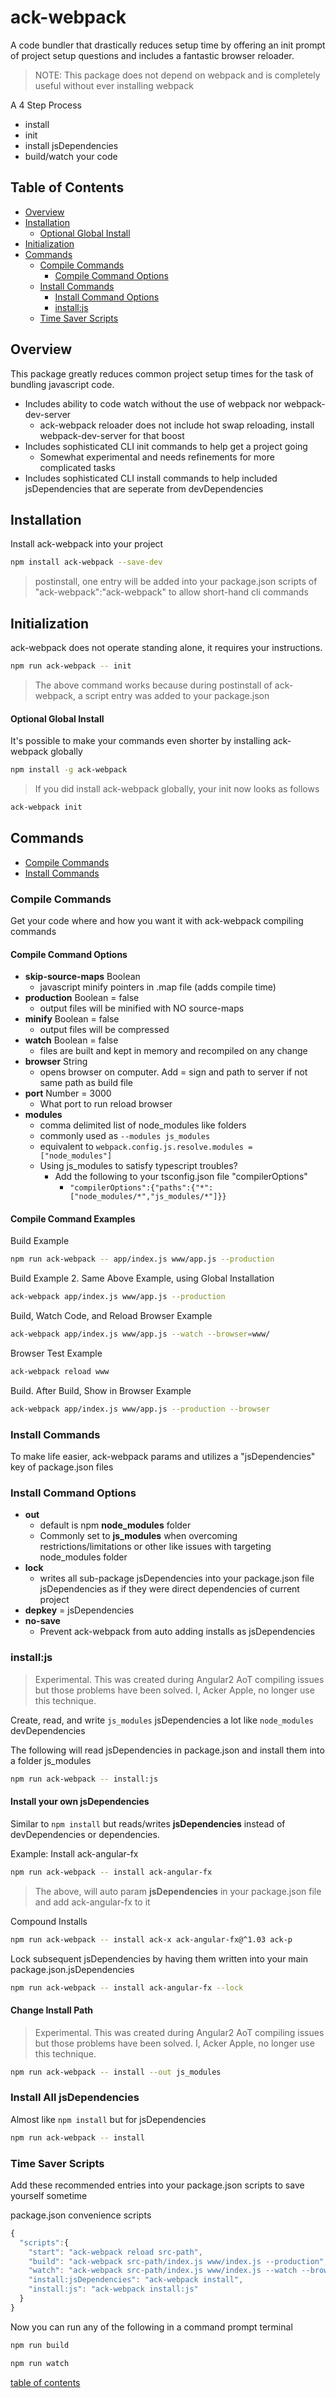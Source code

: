 # ack-webpack
A code bundler that drastically reduces setup time by offering an init prompt of project setup questions and includes a fantastic browser reloader.

> NOTE: This package does not depend on webpack and is completely useful without ever installing webpack

A 4 Step Process
- install
- init
- install jsDependencies
- build/watch your code

## Table of Contents

- [Overview](#overview)
- [Installation](#installation)
  - [Optional Global Install](#optional-global-install)
- [Initialization](#initialization)
- [Commands](#commands)
  - [Compile Commands](#compile-commands)
    - [Compile Command Options](#compile-command-options)
  - [Install Commands](#install-commands)
    - [Install Command Options](#install-command-options)
    - [install:js](#installjs)
  - [Time Saver Scripts](#time-saver-scripts)

## Overview
This package greatly reduces common project setup times for the task of bundling javascript code.

- Includes ability to code watch without the use of webpack nor webpack-dev-server
  - ack-webpack reloader does not include hot swap reloading, install webpack-dev-server for that boost
- Includes sophisticated CLI init commands to help get a project going
  - Somewhat experimental and needs refinements for more complicated tasks
- Includes sophisticated CLI install commands to help included jsDependencies that are seperate from devDependencies

## Installation
Install ack-webpack into your project

```bash
npm install ack-webpack --save-dev
```
> postinstall, one entry will be added into your package.json scripts of "ack-webpack":"ack-webpack" to allow short-hand cli commands

## Initialization
ack-webpack does not operate standing alone, it requires your instructions.

```bash
npm run ack-webpack -- init
```
> The above command works because during postinstall of ack-webpack, a script entry was added to your package.json

#### Optional Global Install
It's possible to make your commands even shorter by installing ack-webpack globally

```bash
npm install -g ack-webpack
```
> If you did install ack-webpack globally, your init now looks as follows
```bash
ack-webpack init
```

## Commands
- [Compile Commands](#compile-commands)
- [Install Commands](#install-commands)


### Compile Commands
Get your code where and how you want it with ack-webpack compiling commands

#### Compile Command Options

- **skip-source-maps** Boolean
  - javascript minify pointers in .map file (adds compile time)
- **production** Boolean = false
  - output files will be minified with NO source-maps
- **minify** Boolean = false
  - output files will be compressed
- **watch** Boolean = false
  - files are built and kept in memory and recompiled on any change
- **browser** String
  - opens browser on computer. Add = sign and path to server if not same path as build file
- **port** Number = 3000
  - What port to run reload browser
- **modules**
  - comma delimited list of node_modules like folders
  - commonly used as `--modules js_modules`
  - equivalent to `webpack.config.js.resolve.modules = ["node_modules"]`
  - Using js_modules to satisfy typescript troubles?
    - Add the following to your tsconfig.json file "compilerOptions"
      - `"compilerOptions":{"paths":{"*":["node_modules/*","js_modules/*"]}}`

#### Compile Command Examples

Build Example
```bash
npm run ack-webpack -- app/index.js www/app.js --production
```

Build Example 2. Same Above Example, using Global Installation
```bash
ack-webpack app/index.js www/app.js --production
```

Build, Watch Code, and Reload Browser Example
```bash
ack-webpack app/index.js www/app.js --watch --browser=www/
```

Browser Test Example
```bash
ack-webpack reload www
```

Build. After Build, Show in Browser Example
```bash
ack-webpack app/index.js www/app.js --production --browser
```

### Install Commands
To make life easier, ack-webpack params and utilizes a "jsDependencies" key of package.json files

### Install Command Options

- **out**
  - default is npm **node_modules** folder
  - Commonly set to **js_modules** when overcoming restrictions/limitations or other like issues with targeting node_modules folder
- **lock**
  - writes all sub-package jsDependencies into your package.json file jsDependencies as if they were direct dependencies of current project
- **depkey** = jsDependencies
- **no-save**
  - Prevent ack-webpack from auto adding installs as jsDependencies

### install:js

> Experimental. This was created during Angular2 AoT compiling issues but those problems have been solved. I, Acker Apple, no longer use this technique.

Create, read, and write `js_modules` jsDependencies a lot like `node_modules` devDependencies

The following will read jsDependencies in package.json and install them into a folder js_modules
```bash
npm run ack-webpack -- install:js
```

#### Install your own jsDependencies
Similar to `npm install` but reads/writes **jsDependencies** instead of devDependencies or dependencies.

Example: Install ack-angular-fx
```bash
npm run ack-webpack -- install ack-angular-fx
```
> The above, will auto param **jsDependencies** in your package.json file and add ack-angular-fx to it

Compound Installs
```bash
npm run ack-webpack -- install ack-x ack-angular-fx@^1.03 ack-p
```

Lock subsequent jsDependencies by having them written into your main package.json.jsDependencies
```bash
npm run ack-webpack -- install ack-angular-fx --lock
```

#### Change Install Path

> Experimental. This was created during Angular2 AoT compiling issues but those problems have been solved. I, Acker Apple, no longer use this technique.

```bash
npm run ack-webpack -- install --out js_modules
```

### Install All jsDependencies
Almost like `npm install` but for jsDependencies

```bash
npm run ack-webpack -- install
```

### Time Saver Scripts
Add these recommended entries into your package.json scripts to save yourself sometime

package.json convenience scripts
```javascript
{
  "scripts":{
    "start": "ack-webpack reload src-path",
    "build": "ack-webpack src-path/index.js www/index.js --production",
    "watch": "ack-webpack src-path/index.js www/index.js --watch --browser=www/",
    "install:jsDependencies": "ack-webpack install",
    "install:js": "ack-webpack install:js"
  }
}
```

Now you can run any of the following in a command prompt terminal
```bash
npm run build
```
```bash
npm run watch
```

[table of contents](#table-of-contents)
